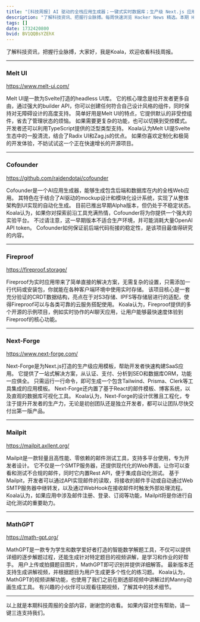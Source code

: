 ```yaml
---
title: "[科技周报] AI 驱动的全栈应用生成器；一键式实时数据库；生产级 Next.js 应用模板"
description: "了解科技资讯、把握行业脉搏。每周快速浏览 Hacker News 精选。本期 Hacker Newsletter 地址：https://www.daemonology.net/hn-daily/"
tags: []
date: 1732420800
bvid: BV1QQBsYZEhX
---
```


了解科技资讯，把握行业脉搏，大家好，我是Koala，欢迎收看科技周报。

---

### Melt UI

https://www.melt-ui.com/

Melt UI是一款为Svelte打造的headless UI库。
它的核心理念是给开发者更多自由，通过强大的builder API，你可以创建任何符合自己设计风格的组件，同时保持对无障碍设计的高度支持。
简单好用是Melt UI的特点，它提供默认的非受控组件，省去了管理状态的烦恼。
如果需要更复杂的功能，也可以切换到受控模式。
开发者还可以利用TypeScript提供的泛型类型支持。
Koala认为Melt UI是Svelte生态中的一股清流，结合了Radix UI和Zag.js的优点。
如果你喜欢定制化和极简的开发体验，不妨试试这一个正在快速增长的开源项目。

---

### Cofounder

https://github.com/raidendotai/cofounder

Cofounder是一个AI应用生成器，能够生成包含后端和数据库在内的全栈Web应用。
其特色在于结合了AI驱动的mockup设计和模块化设计系统，实现了从整体架构到UI实现的自动化生成。
目前已推出早期Alpha版本，但仍处于不稳定状态。
Koala认为，如果你对探索前沿工具充满热情，Cofounder将为你提供一个强大的实验平台。
不过请注意，这一早期版本不适合生产环境，并可能消耗大量OpenAI API token。
Cofounder如何保证前后端代码衔接的稳定性，是该项目最值得研究的内容。

---

### Fireproof

https://fireproof.storage/

Fireproof为实时应用带来了简单直接的解决方案，无需复杂的设置，只需添加一行代码或安装包，你就能在各种客户端环境中使用实时存储。
该项目核心是一套充分验证的CRDT数据结构，亮点在于对S3存储、IPFS等存储层进行的适配，使得Fireproof可以与各类可靠的云服务搭配使用。
Koala认为，Fireproof提供的多个开源的示例项目，例如实时协作的AI聊天应用，让用户能够最快速度体验到Fireproof的核心功能。

---

### Next-Forge

https://www.next-forge.com/

Next-Forge是为Next.js打造的生产级应用模板，帮助开发者快速构建SaaS应用。
它提供了一站式解决方案，从认证、支付、分析到SEO和数据库ORM，功能一应俱全。
只需运行一行命令，即可生成一个包含Tailwind、Prisma、Clerk等工具集成的应用模板。
Next-Forge还内置了基于React的邮件模板、博客系统，以及直观的数据库可视化工具。
Koala认为，Next-Forge的设计优雅且工程化，专注于提升开发者的生产力，无论是初创团队还是独立开发者，都可以让团队尽快交付出第一版产品。

---

### Mailpit

https://mailpit.axllent.org/

Mailpit是一款轻量且高性能、零依赖的邮件测试工具，支持多平台使用，专为开发者设计。
它不仅是一个SMTP服务器，还提供现代化的Web界面，让你可以查看和测试不合规的邮件，同时它内置Rest API，便于集成自动化测试。
基于Mailpit，开发者可以通过API实现邮件的读取，将接收的邮件手动或自动通过Web SMTP服务器中继转发，以及通过WebHook在接收邮件时触发外部处理流程。
Koala认为，如果应用中涉及邮件注册、登录、订阅等功能，Mailpit将是你进行自动化测试的重要助力。

---

### MathGPT

https://math-gpt.org/

MathGPT是一款专为学生和数学爱好者打造的智能数学解题工具，不仅可以提供详细的逐步解题过程，还能生成针对特定题目的视频讲解，是学习和作业的好帮手。
用户上传或拍摄题目图片，MathGPT即可识别并提供详细解答。
最新版本还支持生成讲解视频，并根据题目为用户生成更多个性化的练习题。
Koala认为，MathGPT的视频讲解功能，也使用了我们之前在剧透部视频中讲解过的Manny动画生成工具。
有兴趣的小伙伴可以观看往期视频，了解其中的技术细节。

---

以上就是本期科技周报的全部内容，谢谢您的收看。
如果内容对您有帮助，请一键三连支持我们。

